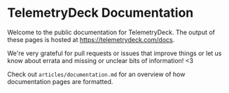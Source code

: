 # TelemetryDeck Documentation

Welcome to the public documentation for TelemetryDeck. The output of these pages is hosted at https://telemetrydeck.com/docs.

We're very grateful for pull requests or issues that improve things or let us know about errata and missing or unclear bits of information! <3

Check out `articles/documentation.md` for an overview of how documentation pages are formatted.
